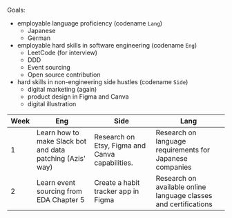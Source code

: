 Goals:
- employable language proficiency (codename `Lang`)
	- Japanese
	- German
- employable hard skills in software engineering (codename `Eng`)
	- LeetCode (for interview)
	- DDD
	- Event sourcing
	- Open source contribution
- hard skills in non-engineering side hustles (codename `Side`)
	- digital marketing (again)
	- product design in Figma and Canva
	- digital illustration


| Week | Eng  | Side | Lang |
|------|------|------|------|
| 1 | Learn how to make Slack bot and data patching (Azis' way) | Research on Etsy, Figma and Canva capabilities. | Research on language requirements for Japanese companies |
| 2 | Learn event sourcing from EDA Chapter 5 | Create a habit tracker app in Figma | Research on available online language classes and certifications |




